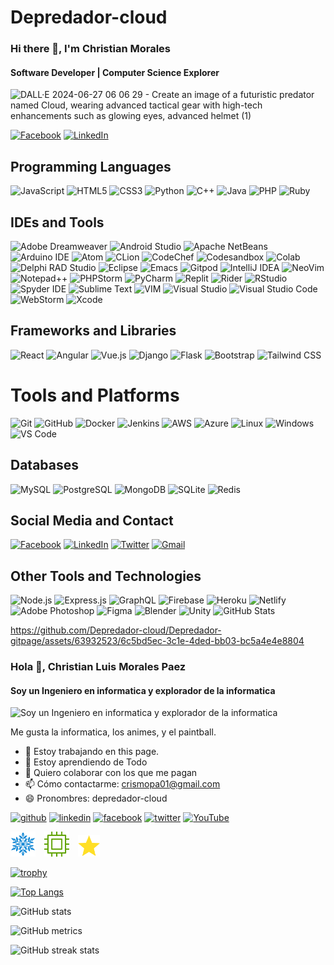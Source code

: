 # Depredador-cloud

### Hi there 👋, I'm Christian Morales
#### Software Developer | Computer Science Explorer

![DALL·E 2024-06-27 06 06 29 - Create an image of a futuristic predator named Cloud, wearing advanced tactical gear with high-tech enhancements such as glowing eyes, advanced helmet (1)](https://github.com/Depredador-cloud/Depredador-gitpage/assets/63932523/571ced03-0a50-44e3-88d8-4748f472b478)

[![Facebook](https://img.shields.io/badge/Facebook-%231877F2.svg?logo=facebook&logoColor=white)](https://www.facebook.com/profile.php?id=100006291639953)
[![LinkedIn](https://img.shields.io/badge/LinkedIn-%230077B5.svg?logo=linkedin&logoColor=white)](https://www.linkedin.com/in/christian-luis-morales-paez-b69a951a7/)

## Programming Languages

![JavaScript](https://img.shields.io/badge/JavaScript-%23323330.svg?style=for-the-badge&logo=javascript&logoColor=%23F7DF1E)
![HTML5](https://img.shields.io/badge/HTML5-%23E34F26.svg?style=for-the-badge&logo=html5&logoColor=white)
![CSS3](https://img.shields.io/badge/CSS3-%231572B6.svg?style=for-the-badge&logo=css3&logoColor=white)
![Python](https://img.shields.io/badge/Python-%2314354C.svg?style=for-the-badge&logo=python&logoColor=white)
![C++](https://img.shields.io/badge/C%2B%2B-%2300599C.svg?style=for-the-badge&logo=c%2B%2B&logoColor=white)
![Java](https://img.shields.io/badge/Java-%23ED8B00.svg?style=for-the-badge&logo=java&logoColor=white)
![PHP](https://img.shields.io/badge/PHP-%23777BB4.svg?style=for-the-badge&logo=php&logoColor=white)
![Ruby](https://img.shields.io/badge/Ruby-%23CC342D.svg?style=for-the-badge&logo=ruby&logoColor=white)

## IDEs and Tools

![Adobe Dreamweaver](https://img.shields.io/badge/Adobe%20Dreamweaver-072401?style=for-the-badge&logo=Adobe%20Dreamweaver&logoColor=34F400)
![Android Studio](https://img.shields.io/badge/Android_Studio-3DDC84?style=for-the-badge&logo=android-studio&logoColor=white)
![Apache NetBeans](https://img.shields.io/badge/apache%20netbeans-1B6AC6?style=for-the-badge&logo=apache%20netbeans%20IDE&logoColor=white)
![Arduino IDE](https://img.shields.io/badge/Arduino_IDE-00979D?style=for-the-badge&logo=arduino&logoColor=white)
![Atom](https://img.shields.io/badge/Atom-66595C?style=for-the-badge&logo=Atom&logoColor=white)
![CLion](https://img.shields.io/badge/CLion-000000?style=for-the-badge&logo=clion&logoColor=white)
![CodeChef](https://img.shields.io/badge/-CodeChef-5B4638?style=for-the-badge&logo=CodeChef&logoColor=white)
![Codesandbox](https://img.shields.io/badge/Codesandbox-000000?style=for-the-badge&logo=CodeSandbox&logoColor=white)
![Colab](https://img.shields.io/badge/Colab-F9AB00?style=for-the-badge&logo=googlecolab&color=525252)
![Delphi RAD Studio](https://img.shields.io/badge/Delphi_RAD_Studio-B22222?style=for-the-badge&logo=delphi&logoColor=white)
![Eclipse](https://img.shields.io/badge/Eclipse-2C2255?style=for-the-badge&logo=eclipse&logoColor=white)
![Emacs](https://img.shields.io/badge/Emacs-%237F5AB6.svg?&style=for-the-badge&logo=gnu-emacs&logoColor=white)
![Gitpod](https://img.shields.io/badge/Gitpod-000000?style=for-the-badge&logo=gitpod&logoColor=#FFAE33)
![IntelliJ IDEA](https://img.shields.io/badge/IntelliJ_IDEA-000000.svg?style=for-the-badge&logo=intellij-idea&logoColor=white)
![NeoVim](https://img.shields.io/badge/NeoVim-%2357A143.svg?&style=for-the-badge&logo=neovim&logoColor=white)
![Notepad++](https://img.shields.io/badge/Notepad++-90E59A.svg?style=for-the-badge&logo=notepad%2B%2B&logoColor=black)
![PHPStorm](http://img.shields.io/badge/-PHPStorm-181717?style=for-the-badge&logo=phpstorm&logoColor=white)
![PyCharm](https://img.shields.io/badge/PyCharm-000000.svg?&style=for-the-badge&logo=PyCharm&logoColor=white)
![Replit](https://img.shields.io/badge/replit-667881?style=for-the-badge&logo=replit&logoColor=white)
![Rider](https://img.shields.io/badge/Rider-000000?style=for-the-badge&logo=Rider&logoColor=white)
![RStudio](https://img.shields.io/badge/RStudio-75AADB?style=for-the-badge&logo=RStudio&logoColor=white)
![Spyder IDE](https://img.shields.io/badge/Spyder%20Ide-FF0000?style=for-the-badge&logo=spyder%20ide&logoColor=white)
![Sublime Text](https://img.shields.io/badge/sublime_text-%23575757.svg?&style=for-the-badge&logo=sublime-text&logoColor=important)
![VIM](https://img.shields.io/badge/VIM-%2311AB00.svg?&style=for-the-badge&logo=vim&logoColor=white)
![Visual Studio](https://img.shields.io/badge/Visual_Studio-5C2D91?style=for-the-badge&logo=visual%20studio&logoColor=white)
![Visual Studio Code](https://img.shields.io/badge/Visual_Studio_Code-0078D4?style=for-the-badge&logo=visual%20studio%20code&logoColor=white)
![WebStorm](https://img.shields.io/badge/WebStorm-000000?style=for-the-badge&logo=WebStorm&logoColor=white)
![Xcode](https://img.shields.io/badge/Xcode-007ACC?style=for-the-badge&logo=Xcode&logoColor=white)

## Frameworks and Libraries

![React](https://img.shields.io/badge/React-%2320232a.svg?style=for-the-badge&logo=react&logoColor=%2361DAFB)
![Angular](https://img.shields.io/badge/Angular-%23DD0031.svg?style=for-the-badge&logo=angular&logoColor=white)
![Vue.js](https://img.shields.io/badge/Vue.js-%2335495e.svg?style=for-the-badge&logo=vue.js&logoColor=%234FC08D)
![Django](https://img.shields.io/badge/Django-%23092E20.svg?style=for-the-badge&logo=django&logoColor=white)
![Flask](https://img.shields.io/badge/Flask-%23000.svg?style=for-the-badge&logo=flask&logoColor=white)
![Bootstrap](https://img.shields.io/badge/Bootstrap-%23563D7C.svg?style=for-the-badge&logo=bootstrap&logoColor=white)
![Tailwind CSS](https://img.shields.io/badge/Tailwind_CSS-%2338B2AC.svg?style=for-the-badge&logo=tailwind-css&logoColor=white)

# Tools and Platforms

![Git](https://img.shields.io/badge/Git-%23F05033.svg?style=for-the-badge&logo=git&logoColor=white)
![GitHub](https://img.shields.io/badge/GitHub-%23121011.svg?style=for-the-badge&logo=github&logoColor=white)
![Docker](https://img.shields.io/badge/Docker-%230db7ed.svg?style=for-the-badge&logo=docker&logoColor=white)
![Jenkins](https://img.shields.io/badge/Jenkins-%232C5263.svg?style=for-the-badge&logo=jenkins&logoColor=white)
![AWS](https://img.shields.io/badge/Amazon_AWS-%23232F3E.svg?style=for-the-badge&logo=amazon-aws&logoColor=white)
![Azure](https://img.shields.io/badge/Microsoft_Azure-%230072C6.svg?style=for-the-badge&logo=microsoft-azure&logoColor=white)
![Linux](https://img.shields.io/badge/Linux-%23FCC624.svg?style=for-the-badge&logo=linux&logoColor=black)
![Windows](https://img.shields.io/badge/Windows-%230078D6.svg?style=for-the-badge&logo=windows&logoColor=white)
![VS Code](https://img.shields.io/badge/VS_Code-%23007ACC.svg?style=for-the-badge&logo=visual-studio-code&logoColor=white)

## Databases
![MySQL](https://img.shields.io/badge/MySQL-%2300f.svg?style=for-the-badge&logo=mysql&logoColor=white)
![PostgreSQL](https://img.shields.io/badge/PostgreSQL-%23336791.svg?style=for-the-badge&logo=postgresql&logoColor=white)
![MongoDB](https://img.shields.io/badge/MongoDB-%2347A248.svg?style=for-the-badge&logo=mongodb&logoColor=white)
![SQLite](https://img.shields.io/badge/SQLite-%23003B57.svg?style=for-the-badge&logo=sqlite&logoColor=white)
![Redis](https://img.shields.io/badge/Redis-%23DC382D.svg?style=for-the-badge&logo=redis&logoColor=white)

## Social Media and Contact

[![Facebook](https://img.shields.io/badge/Facebook-%231877F2.svg?style=for-the-badge&logo=facebook&logoColor=white)](https://www.facebook.com/profile.php?id=100006291639953)
[![LinkedIn](https://img.shields.io/badge/LinkedIn-%230077B5.svg?style=for-the-badge&logo=linkedin&logoColor=white)](https://www.linkedin.com/in/christian-luis-morales-paez-b69a951a7/)
[![Twitter](https://img.shields.io/badge/Twitter-%231DA1F2.svg?style=for-the-badge&logo=twitter&logoColor=white)](https://x.com/wildnewshunter)
[![Gmail](https://img.shields.io/badge/Gmail-D14836?style=for-the-badge&logo=gmail&logoColor=white)](mailto:crismopa01@gmail.com)

## Other Tools and Technologies

![Node.js](https://img.shields.io/badge/Node.js-%23339933.svg?style=for-the-badge&logo=nodedotjs&logoColor=white)
![Express.js](https://img.shields.io/badge/Express.js-%23404d59.svg?style=for-the-badge&logo=express&logoColor=%2361DAFB)
![GraphQL](https://img.shields.io/badge/GraphQL-E10098?style=for-the-badge&logo=graphql&logoColor=white)
![Firebase](https://img.shields.io/badge/Firebase-ffca28?style=for-the-badge&logo=firebase&logoColor=black)
![Heroku](https://img.shields.io/badge/Heroku-430098?style=for-the-badge&logo=heroku&logoColor=white)
![Netlify](https://img.shields.io/badge/Netlify-%2300C7B7.svg?style=for-the-badge&logo=netlify&logoColor=white)
![Adobe Photoshop](https://img.shields.io/badge/Adobe%20Photoshop-%2331A8FF.svg?style=for-the-badge&logo=adobe-photoshop&logoColor=white)
![Figma](https://img.shields.io/badge/Figma-%23F24E1E.svg?style=for-the-badge&logo=figma&logoColor=white)
![Blender](https://img.shields.io/badge/Blender-%23F5792A.svg?style=for-the-badge&logo=blender&logoColor=white)
![Unity](https://img.shields.io/badge/Unity-%23000000.svg?style=for-the-badge&logo=unity&logoColor=white)
![GitHub Stats](https://github-readme-stats.vercel.app/api?username=depredador-cloud&show_icons=true&count_private=true)  



https://github.com/Depredador-cloud/Depredador-gitpage/assets/63932523/6c5bd5ec-3c1e-4ded-bb03-bc5a4e4e8804



### Hola 👋, Christian Luis Morales Paez
#### Soy un Ingeniero en informatica y explorador de la informatica
![Soy un Ingeniero en informatica y explorador de la informatica](https://github.com/Depredador-cloud/Depredador-gitpage)

Me gusta la informatica, los animes, y el paintball. 

- 🔭 Estoy trabajando en this page. 
- 🌱 Estoy aprendiendo de Todo 
- 👯 Quiero colaborar con los que me pagan 
- 📫 Cómo contactarme: crismopa01@gmail.com 
- 😄 Pronombres: depredador-cloud 


[<img src='https://cdn.jsdelivr.net/npm/simple-icons@3.0.1/icons/github.svg' alt='github' height='40'>](https://github.com/depredador-cloud)  [<img src='https://cdn.jsdelivr.net/npm/simple-icons@3.0.1/icons/linkedin.svg' alt='linkedin' height='40'>](https://www.linkedin.com/in/https://www.linkedin.com/in/christian-luis-morales-paez-b69a951a7//)  [<img src='https://cdn.jsdelivr.net/npm/simple-icons@3.0.1/icons/facebook.svg' alt='facebook' height='40'>](https://www.facebook.com/https://www.facebook.com/profile.php?id=100006291639953)  [<img src='https://cdn.jsdelivr.net/npm/simple-icons@3.0.1/icons/twitter.svg' alt='twitter' height='40'>](https://twitter.com/https://x.com/wildnewshunter)  [<img src='https://cdn.jsdelivr.net/npm/simple-icons@3.0.1/icons/youtube.svg' alt='YouTube' height='40'>](https://www.youtube.com/channel/https://www.youtube.com/channel/UC7TtFZupCxVSqkIZ-sz5mYQ)  

<a href='https://archiveprogram.github.com/'><img src='https://raw.githubusercontent.com/acervenky/animated-github-badges/master/assets/acbadge.gif' width='40' height='40'></a> <a href='https://docs.github.com/en/developers'><img src='https://raw.githubusercontent.com/acervenky/animated-github-badges/master/assets/devbadge.gif' width='40' height='40'></a> <a href='https://stars.github.com/'><img src='https://raw.githubusercontent.com/acervenky/animated-github-badges/master/assets/starbadge.gif' width='35' height='35'></a> 

[![trophy](https://github-profile-trophy.vercel.app/?username=depredador-cloud)](https://github.com/ryo-ma/github-profile-trophy)

[![Top Langs](https://github-readme-stats.vercel.app/api/top-langs/?username=depredador-cloud)](https://github.com/anuraghazra/github-readme-stats)

![GitHub stats](https://github-readme-stats.vercel.app/api?username=depredador-cloud&show_icons=true&count_private=true)  

![GitHub metrics](https://metrics.lecoq.io/depredador-cloud)  

![GitHub streak stats](https://streak-stats.demolab.com/?user=depredador-cloud)  

